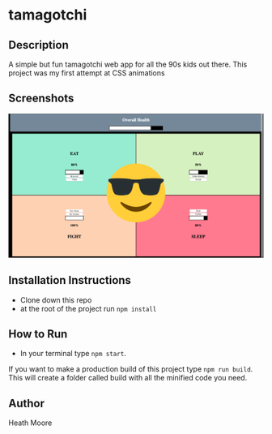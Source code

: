 # tamagotchi

## Description
A simple but fun tamagotchi web app for all the 90s kids out there. This project was my first attempt at CSS animations

## Screenshots

![alt text](https://raw.githubusercontent.com/HeathJHMoore/tamagotchi/master/images/Screen%20Shot%202019-05-11%20at%208.42.51%20AM.png)

## Installation Instructions
* Clone down this repo
* at the root of the project run `npm install`

## How to Run
* In your terminal type `npm start`.

If you want to make a production build of this project type `npm run build`.
This will create a folder called build with all the minified code you need.

## Author
Heath Moore
